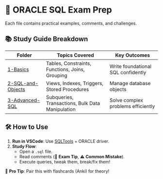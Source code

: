 # 🚀 ORACLE SQL Exam Prep

Each file contains practical examples, comments, and challenges.


## 📚 Study Guide Breakdown
| Folder | Topics Covered | Key Outcomes |
|--------|---------------|--------------|
| [1-Basics](/1-Basics) | Tables, Constraints, Functions, Joins, Grouping | Write foundational SQL confidently |
| [2-SQL-and-Objects](/2-SQL-and-Objects) | Views, Indexes, Triggers, Stored Procedures | Manage database objects |
| [3-Advanced-SQL](/3-Advanced-SQL) | Subqueries, Transactions, Bulk Data Manipulation | Solve complex problems efficiently |

## 🛠 How to Use
1. **Run in VSCode**: Use [SQLTools](https://marketplace.visualstudio.com/items?itemName=mtxr.sqltools) + ORACLE driver.
2. **Study Flow**:
   - Open a `.sql` file.
   - Read comments (📌 **Exam Tip**, ⚠ **Common Mistake**).
   - Execute queries, tweak them, break/fix them!

📌 **Pro Tip**: Pair this with flashcards (Anki) for theory!  